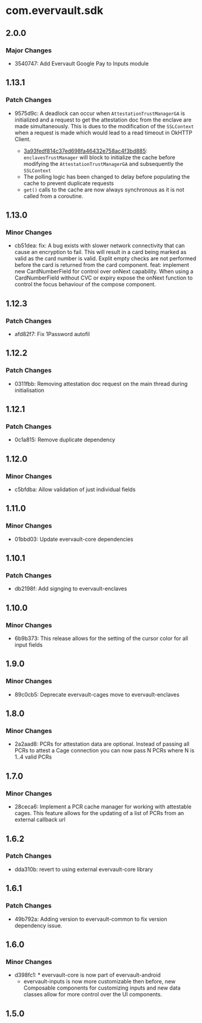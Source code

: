 # com.evervault.sdk

## 2.0.0

### Major Changes

- 3540747: Add Evervault Google Pay to Inputs module

## 1.13.1

### Patch Changes

- 9575d9c: A deadlock can occur when `AttestationTrustManagerGA` is initialized and a request to get the
  attestation doc from the enclave are made simultaneously. This is dues to the modification of the
  `SSLContext` when a request is made which would lead to a read timeout in OkHTTP Client.

  - [3a93fedf814c37ed698fa46432e758ac4f3bd885](https://github.com/evervault/evervault-android/commit/3a93fedf814c37ed698fa46432e758ac4f3bd885):
    `enclavesTrustManager` will block to initialize the cache before modifying the
    `AttestationTrustManagerGA` and subsequently the `SSLContext`
  - The polling logic has been changed to delay before populating the cache to prevent duplicate requests
  - `get()` calls to the cache are now always synchronous as it is not called from a coroutine.

## 1.13.0

### Minor Changes

- cb51dea: fix: A bug exists with slower network connectivity that can cause an encryption to fail. This will result
  in a card being marked as valid as the card number is valid. Explit empty checks are not performed before
  the card is returned from the card component.
  feat: implement new CardNumberField for control over onNext capability. When using a CardNumberField without
  CVC or expiry expose the onNext function to control the focus behaviour of the compose component.

## 1.12.3

### Patch Changes

- afd82f7: Fix 1Password autofil

## 1.12.2

### Patch Changes

- 0311fbb: Removing attestation doc request on the main thread during initialisation

## 1.12.1

### Patch Changes

- 0c1a815: Remove duplicate dependency

## 1.12.0

### Minor Changes

- c5bfdba: Allow validation of just individual fields

## 1.11.0

### Minor Changes

- 01bbd03: Update evervault-core dependencies

## 1.10.1

### Patch Changes

- db2198f: Add signging to evervault-enclaves

## 1.10.0

### Minor Changes

- 6b9b373: This release allows for the setting of the cursor color for all input fields

## 1.9.0

### Minor Changes

- 89c0cb5: Deprecate evervault-cages move to evervault-enclaves

## 1.8.0

### Minor Changes

- 2a2aad8: PCRs for attestation data are optional. Instead of passing all PCRs to attest a Cage connection you can now pass N PCRs where N is 1..4 valid PCRs

## 1.7.0

### Minor Changes

- 28ceca6: Implement a PCR cache manager for working with attestable cages. This feature allows for the updating of a list of PCRs from an external callback url

## 1.6.2

### Patch Changes

- dda310b: revert to using external evervault-core library

## 1.6.1

### Patch Changes

- 49b792a: Adding version to evervault-common to fix version dependency issue.

## 1.6.0

### Minor Changes

- d398fc1: \* evervault-core is now part of evervault-android
  - evervault-inputs is now more customizable then before, new Composable components for customizing inputs and new data classes
    allow for more control over the UI components.

## 1.5.0
